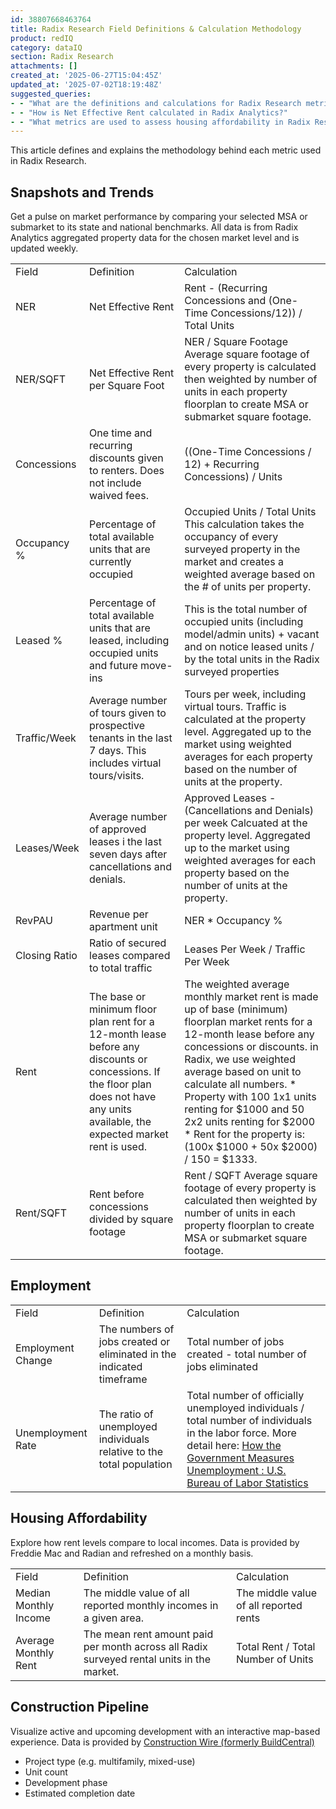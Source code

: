 ```yaml
---
id: 38807668463764
title: Radix Research Field Definitions & Calculation Methodology
product: redIQ
category: dataIQ
section: Radix Research
attachments: []
created_at: '2025-06-27T15:04:45Z'
updated_at: '2025-07-02T18:19:48Z'
suggested_queries:
- - "What are the definitions and calculations for Radix Research metrics?"
- - "How is Net Effective Rent calculated in Radix Analytics?"
- - "What metrics are used to assess housing affordability in Radix Research?"
---
```

This article defines and explains the methodology behind each metric used in Radix Research.

## Snapshots and Trends

Get a pulse on market performance by comparing your selected MSA or submarket to its state and national benchmarks. All data is from Radix Analytics aggregated property data for the chosen market level and is updated weekly.

|  |  |  |
| --- | --- | --- |
| Field | Definition | Calculation |
| NER | Net Effective Rent | Rent - (Recurring Concessions and (One-Time Concessions/12)) / Total Units |
| NER/SQFT | Net Effective Rent per Square Foot | NER / Square Footage  Average square footage of every property is calculated then weighted by number of units in each property floorplan to create MSA or submarket square footage. |
| Concessions | One time and recurring discounts given to renters. Does not include waived fees. | ((One-Time Concessions / 12) + Recurring Concessions) / Units |
| Occupancy % | Percentage of total available units that are currently occupied | Occupied Units / Total Units  This calculation takes the occupancy of every surveyed property in the market and creates a weighted average based on the # of units per property. |
| Leased % | Percentage of total available units that are leased, including occupied units and future move-ins | This is the total number of occupied units (including model/admin units) + vacant and on notice leased units / by the total units in the Radix surveyed properties |
| Traffic/Week | Average number of tours given to prospective tenants in the last 7 days. This includes virtual tours/visits. | Tours per week, including virtual tours.  Traffic is calculated at the property level. Aggregated up to the market using weighted averages for each property based on the number of units at the property. |
| Leases/Week | Average number of approved leases i the last seven days after cancellations and denials. | Approved Leases - (Cancellations and Denials) per week  Calcuated at the property level. Aggregated up to the market using weighted averages for each property based on the number of units at the property. |
| RevPAU | Revenue per apartment unit | NER \* Occupancy % |
| Closing Ratio | Ratio of secured leases compared to total traffic | Leases Per Week / Traffic Per Week |
| Rent | The base or minimum floor plan rent for a 12-month lease before any discounts or concessions. If the floor plan does not have any units available, the expected market rent is used. | The weighted average monthly market rent is made up of base (minimum) floorplan market rents for a 12-month lease before any concessions or discounts.  in Radix, we use weighted average based on unit to calculate all numbers.   * Property with 100 1x1 units renting for $1000 and 50 2x2 units renting for $2000 * Rent for the property is: (100x $1000 + 50x $2000) / 150 = $1333. |
| Rent/SQFT | Rent before concessions divided by square footage | Rent / SQFT  Average square footage of every property is calculated then weighted by number of units in each property floorplan to create MSA or submarket square footage. |

## Employment

|  |  |  |
| --- | --- | --- |
| Field | Definition | Calculation |
| Employment Change | The numbers of jobs created or eliminated in the indicated timeframe | Total number of jobs created - total number of jobs eliminated |
| Unemployment Rate | The ratio of unemployed individuals relative to the total population | Total number of officially unemployed individuals / total number of individuals in the labor force. More detail here: [How the Government Measures Unemployment : U.S. Bureau of Labor Statistics](https://www.bls.gov/cps/cps_htgm.htm#unemployed) |

## 

## **Housing Affordability**

Explore how rent levels compare to local incomes. Data is provided by Freddie Mac and Radian and refreshed on a monthly basis.

|  |  |  |
| --- | --- | --- |
| Field | Definition | Calculation |
| Median Monthly Income | The middle value of all reported monthly incomes in a given area. | The middle value of all reported rents |
| Average Monthly Rent | The mean rent amount paid per month across all Radix surveyed rental units in the market. | Total Rent / Total Number of Units |

## **Construction Pipeline**

Visualize active and upcoming development with an interactive map-based experience. Data is provided by [Construction Wire (formerly BuildCentral)](https://www.buildcentral.com/)

* Project type (e.g. multifamily, mixed-use)
* Unit count
* Development phase
* Estimated completion date